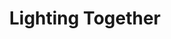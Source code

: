 ---
pid: WS129
title: Lighting Together
location_transcription: Washington Square
zipcode: '19147'
outside_phl: 
neighborhood: Queen Village,Bella Vista,Pennsport,Italian Market
age: '67'
age_range: 60-69
instagram: 
image_file_name: WS_129.jpg
proposal_transcription: |-
  A large sphere (or, alternatively, a fanciful sculpture) stands elevated on a base. Colorful LED lights are embedded all over it. Close to its base are 5 hand cranks of different sizes - some at heights children can use - and easy to turn. As you turn one, some of the lights begin to flicker on.
  As the second one is turned, more lights are activated. As each additional crank is turned still more lights come alive - in patterns that multiply their playful effects.
  When all 5 are being cranked, the total effect is particularly dramatic, variable, and exuberant. Examples (on the sphere) might be: an image of a turning globe, floating clouds, a waving flag, brilliant //fireworks//, or crazy curlicues. Once activated, it all stays lighted up for a few minutes.
  It takes everyone, acting together, to ignite something spectacular.

  (revision of WS127)
topic: Unity
topic_summary: '0'
type: Interactive,Sculpture Statue
keywords_other: WS127
credit: Nil Izenberg
image_labels: 
twitter: 
facebook: 
permalink: "/monuments/ws129/"
layout: item-page
---